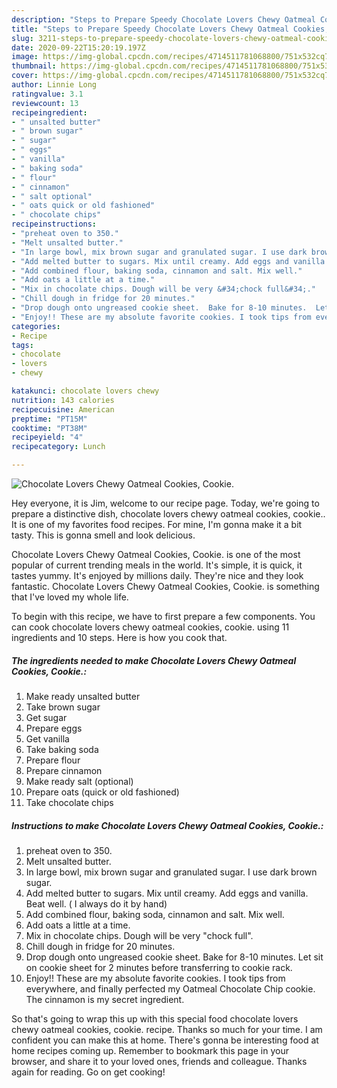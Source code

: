 ```yaml
---
description: "Steps to Prepare Speedy Chocolate Lovers Chewy Oatmeal Cookies, Cookie."
title: "Steps to Prepare Speedy Chocolate Lovers Chewy Oatmeal Cookies, Cookie."
slug: 3211-steps-to-prepare-speedy-chocolate-lovers-chewy-oatmeal-cookies-cookie
date: 2020-09-22T15:20:19.197Z
image: https://img-global.cpcdn.com/recipes/4714511781068800/751x532cq70/chocolate-lovers-chewy-oatmeal-cookies-cookie-recipe-main-photo.jpg
thumbnail: https://img-global.cpcdn.com/recipes/4714511781068800/751x532cq70/chocolate-lovers-chewy-oatmeal-cookies-cookie-recipe-main-photo.jpg
cover: https://img-global.cpcdn.com/recipes/4714511781068800/751x532cq70/chocolate-lovers-chewy-oatmeal-cookies-cookie-recipe-main-photo.jpg
author: Linnie Long
ratingvalue: 3.1
reviewcount: 13
recipeingredient:
- " unsalted butter"
- " brown sugar"
- " sugar"
- " eggs"
- " vanilla"
- " baking soda"
- " flour"
- " cinnamon"
- " salt optional"
- " oats quick or old fashioned"
- " chocolate chips"
recipeinstructions:
- "preheat oven to 350."
- "Melt unsalted butter."
- "In large bowl, mix brown sugar and granulated sugar. I use dark brown sugar."
- "Add melted butter to sugars. Mix until creamy. Add eggs and vanilla. Beat well. ( I always do it by hand)"
- "Add combined flour, baking soda, cinnamon and salt. Mix well."
- "Add oats a little at a time."
- "Mix in chocolate chips. Dough will be very &#34;chock full&#34;."
- "Chill dough in fridge for 20 minutes."
- "Drop dough onto ungreased cookie sheet.  Bake for 8-10 minutes.  Let sit on cookie sheet for 2 minutes before transferring to cookie rack."
- "Enjoy!! These are my absolute favorite cookies. I took tips from everywhere, and finally perfected my Oatmeal Chocolate Chip cookie. The cinnamon is my secret ingredient."
categories:
- Recipe
tags:
- chocolate
- lovers
- chewy

katakunci: chocolate lovers chewy 
nutrition: 143 calories
recipecuisine: American
preptime: "PT15M"
cooktime: "PT38M"
recipeyield: "4"
recipecategory: Lunch

---
```



![Chocolate Lovers Chewy Oatmeal Cookies, Cookie.](https://img-global.cpcdn.com/recipes/4714511781068800/751x532cq70/chocolate-lovers-chewy-oatmeal-cookies-cookie-recipe-main-photo.jpg)

Hey everyone, it is Jim, welcome to our recipe page. Today, we're going to prepare a distinctive dish, chocolate lovers chewy oatmeal cookies, cookie.. It is one of my favorites food recipes. For mine, I'm gonna make it a bit tasty. This is gonna smell and look delicious.



Chocolate Lovers Chewy Oatmeal Cookies, Cookie. is one of the most popular of current trending meals in the world. It's simple, it is quick, it tastes yummy. It's enjoyed by millions daily. They're nice and they look fantastic. Chocolate Lovers Chewy Oatmeal Cookies, Cookie. is something that I've loved my whole life.


To begin with this recipe, we have to first prepare a few components. You can cook chocolate lovers chewy oatmeal cookies, cookie. using 11 ingredients and 10 steps. Here is how you cook that.

<!--inarticleads1-->

##### The ingredients needed to make Chocolate Lovers Chewy Oatmeal Cookies, Cookie.:

1. Make ready  unsalted butter
1. Take  brown sugar
1. Get  sugar
1. Prepare  eggs
1. Get  vanilla
1. Take  baking soda
1. Prepare  flour
1. Prepare  cinnamon
1. Make ready  salt (optional)
1. Prepare  oats (quick or old fashioned)
1. Take  chocolate chips




<!--inarticleads2-->

##### Instructions to make Chocolate Lovers Chewy Oatmeal Cookies, Cookie.:

1. preheat oven to 350.
1. Melt unsalted butter.
1. In large bowl, mix brown sugar and granulated sugar. I use dark brown sugar.
1. Add melted butter to sugars. Mix until creamy. Add eggs and vanilla. Beat well. ( I always do it by hand)
1. Add combined flour, baking soda, cinnamon and salt. Mix well.
1. Add oats a little at a time.
1. Mix in chocolate chips. Dough will be very &#34;chock full&#34;.
1. Chill dough in fridge for 20 minutes.
1. Drop dough onto ungreased cookie sheet.  Bake for 8-10 minutes.  Let sit on cookie sheet for 2 minutes before transferring to cookie rack.
1. Enjoy!! These are my absolute favorite cookies. I took tips from everywhere, and finally perfected my Oatmeal Chocolate Chip cookie. The cinnamon is my secret ingredient.




So that's going to wrap this up with this special food chocolate lovers chewy oatmeal cookies, cookie. recipe. Thanks so much for your time. I am confident you can make this at home. There's gonna be interesting food at home recipes coming up. Remember to bookmark this page in your browser, and share it to your loved ones, friends and colleague. Thanks again for reading. Go on get cooking!
